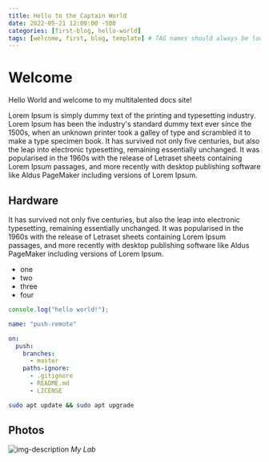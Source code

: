 ```yaml
---
title: Hello to the Captain World
date: 2022-05-21 12:00:00 -500
categories: [first-blog, hello-world]
tags: [welcome, first, blog, template] # TAG names should always be lowercase
---
```


# Welcome

Hello World and welcome to my multitalented docs site!

Lorem Ipsum is simply dummy text of the printing and typesetting industry. Lorem Ipsum has been the industry's standard dummy text ever since the 1500s, when an unknown printer took a galley of type and scrambled it to make a type specimen book. It has survived not only five centuries, but also the leap into electronic typesetting, remaining essentially unchanged. It was popularised in the 1960s with the release of Letraset sheets containing Lorem Ipsum passages, and more recently with desktop publishing software like Aldus PageMaker including versions of Lorem Ipsum.

## Hardware

It has survived not only five centuries, but also the leap into electronic typesetting, remaining essentially unchanged. It was popularised in the 1960s with the release of Letraset sheets containing Lorem Ipsum passages, and more recently with desktop publishing software like Aldus PageMaker including versions of Lorem Ipsum.

- one
- two
- three
- four

```javascript
console.log("hello world!");
```

```yml
name: "push-remote"

on:
  push:
    branches:
      - master
    paths-ignore:
      - .gitignore
      - README.md
      - LICENSE
```

```bash
sudo apt update && sudo apt upgrade
```

## Photos

![img-description](https://pbs.twimg.com/media/FJAFshwXoAEf9HV?format=jpg&name=large)
_My Lab_
